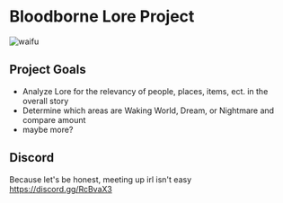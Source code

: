 # Bloodborne Lore Project
![waifu](https://stmed.net/sites/default/files/bloodborne-hd-wallpapers-32834-2238396.jpg)
## Project Goals
* Analyze Lore for the relevancy of people, places, items, ect. in the overall story
* Determine which areas are Waking World, Dream, or Nightmare and compare amount
* maybe more?
## Discord
Because let's be honest, meeting up irl isn't easy
https://discord.gg/RcBvaX3
